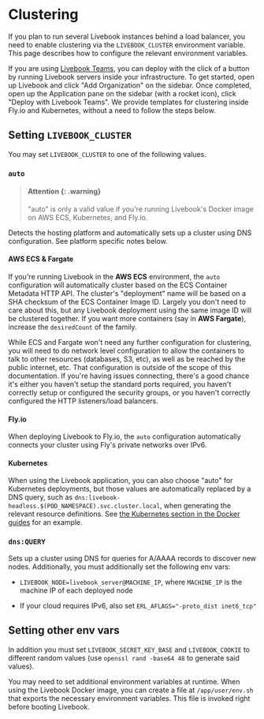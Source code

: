 # Clustering

If you plan to run several Livebook instances behind a load balancer, you need to enable clustering via the `LIVEBOOK_CLUSTER` environment variable. This page describes how to configure the relevant environment variables.

If you are using [Livebook Teams](https://livebook.dev/teams/), you can deploy with the click of a button by running Livebook servers inside your infrastructure. To get started, open up Livebook and click "Add Organization" on the sidebar. Once completed, open up the Application pane on the sidebar (with a rocket icon), click "Deploy with Livebook Teams". We provide templates for clustering inside Fly.io and Kubernetes, without a need to follow the steps below.

## Setting `LIVEBOOK_CLUSTER`

You may set `LIVEBOOK_CLUSTER` to one of the following values.

### `auto`

> #### Attention {: .warning}
>
> "auto" is only a valid value if you're running Livebook's Docker image on AWS ECS, Kubernetes, and Fly.io.

Detects the hosting platform and automatically sets up a cluster using DNS configuration. See platform specific notes below.

#### AWS ECS & Fargate

If you're running Livebook in the **AWS ECS** environment, the `auto` configuration will automatically cluster based on the ECS Container Metadata HTTP API. The cluster's "deployment" name will be based on a SHA checksum of the ECS Container Image ID. Largely you don't need to care about this, but any Livebook deployment using the same image ID will be clustered together. If you want more containers (say in **AWS Fargate**), increase the `desiredCount` of the family.

While ECS and Fargate won't need any further configuration for clustering, you will need to do network level configuration to allow the containers to talk to other resources (databases, S3, etc), as well as be reached by the public internet, etc. That configuration is outside of the scope of this documentation. If you're having issues connecting, there's a good chance it's either you haven't setup the standard ports required, you haven't correctly setup or configured the security groups, or you haven't correctly configured the HTTP listeners/load balancers.

#### Fly.io

When deploying Livebook to Fly.io, the `auto` configuration automatically connects your cluster using Fly's private networks over IPv6.

#### Kubernetes

When using the Livebook application, you can also choose "auto" for Kubernetes deployments, but those values are automatically replaced by a DNS query, such as `dns:livebook-headless.$(POD_NAMESPACE).svc.cluster.local`, when generating the relevant resource definitions. See [the Kubernetes section in the Docker guides](docker.md#Kubernetes) for an example. 

### `dns:QUERY`

Sets up a cluster using DNS for queries for A/AAAA records to discover new nodes. Additionally, you must additionally set the following env vars:

- `LIVEBOOK_NODE=livebook_server@MACHINE_IP`, where `MACHINE_IP` is the machine IP of each deployed node

- If your cloud requires IPv6, also set `ERL_AFLAGS="-proto_dist inet6_tcp"`

## Setting other env vars

In addition you must set `LIVEBOOK_SECRET_KEY_BASE` and `LIVEBOOK_COOKIE` to different random values (use `openssl rand -base64 48` to generate said values).

You may need to set additional environment variables at runtime. When using the Livebook Docker image, you can create a file at `/app/user/env.sh` that exports the necessary environment variables. This file is invoked right before booting Livebook.
